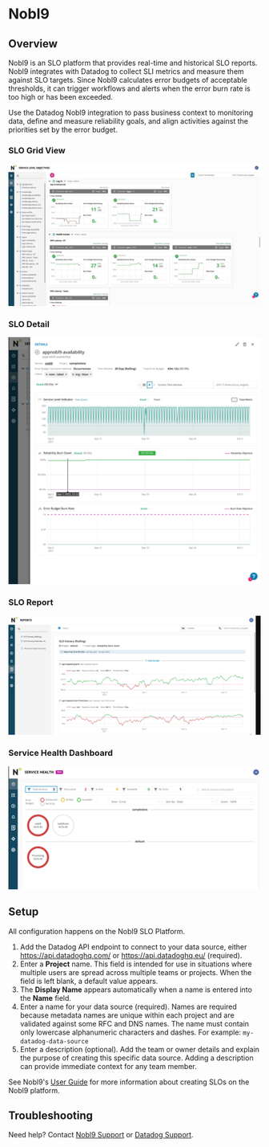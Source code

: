 # Nobl9

## Overview
Nobl9 is an SLO platform that provides real-time and historical SLO reports.
Nobl9 integrates with Datadog to collect SLI metrics and measure them against
SLO targets. Since Nobl9 calculates error budgets of acceptable thresholds, it
can trigger workflows and alerts when the error burn rate is too high or has
been exceeded.

Use the Datadog Nobl9 integration to pass business context to monitoring data,
define and measure reliability goals, and align activities against the
priorities set by the error budget.

### SLO Grid View
![SLO Grid View](images/grid_view.jpg)

### SLO Detail
![Detail](images/slo_detail.png)

### SLO Report
![SLO Report](images/slo_report.png)

### Service Health Dashboard
![Service Health Dashboard](images/service_health.png)

## Setup
All configuration happens on the Nobl9 SLO Platform.

1. Add the Datadog API endpoint to connect to your data source, either
https://api.datadoghq.com/ or https://api.datadoghq.eu/ (required).
2. Enter a **Project** name. This field is intended for use in situations
where multiple users are spread across multiple teams or projects. When the
field is left blank, a default value appears.
3. The **Display Name** appears automatically when a name is entered into the
**Name** field.
4. Enter a name for your data source (required). Names are required because metadata names are
unique within each project and are validated against some RFC and DNS names.
The name must contain only lowercase alphanumeric characters and dashes. For
example: `my-datadog-data-source`
5. Enter a description (optional). Add the team or owner details and explain
the purpose of creating this specific data source. Adding a description can
provide immediate context for any team member.

See Nobl9's [User Guide][1] for more information about creating SLOs on the Nobl9 platform.

## Troubleshooting

Need help? Contact [Nobl9 Support][2] or [Datadog Support][3].

[1]: https://nobl9.github.io/techdocs_User_Guide/#service-level-objectives-38
[2]: https://nobl9.com/about/#contact
[3]: https://docs.datadoghq.com/help/
